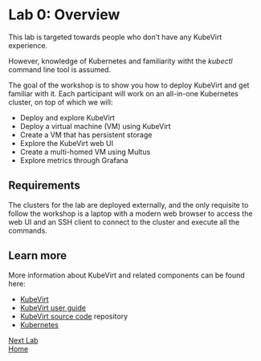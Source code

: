 # Lab 0: Overview

This lab is targeted towards people who don’t have any KubeVirt experience.

However, knowledge of Kubernetes and familiarity witht the *kubectl* command line tool is assumed.

The goal of the workshop is to show you how to deploy KubeVirt and get familiar with it. Each participant will work on an all-in-one Kubernetes cluster, on top of which we will:

* Deploy and explore KubeVirt
* Deploy a virtual machine (VM) using KubeVirt
* Create a VM that has persistent storage
* Explore the KubeVirt web UI
* Create a multi-homed VM using Multus
* Explore metrics through Grafana

## Requirements

The clusters for the lab are deployed externally, and the only requisite to follow the workshop is a laptop with a modern web browser to access the web UI and an SSH client to connect to the cluster and execute all the commands.

## Learn more 

More information about KubeVirt and related components can be found here:

- [KubeVirt](http://kubevirt.io/)
- [KubeVirt user guide](https://kubevirt.io/user-guide/docs/latest/welcome/index.html)
- [KubeVirt source code](https://github.com/kubevirt/kubevirt) repository
- [Kubernetes](https://kubernetes.io)

[Next Lab](../lab1/lab1.md)\
[Home](../../README.md)
